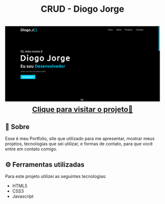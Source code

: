 <h1 align="center">CRUD - Diogo Jorge</h1>

<h1 align="center">
    <a href="https://diogofernandoj.github.io/crud" target="blank">
        <img src="./images/portfolio-photo.png">
        <small align="center">Clique para visitar o projeto🔗</small>
    </a>
</h1>

## 📕 Sobre

Esse é meu Portfolio, site que utilizado para me apresentar, mostrar meus projetos, tecnologias que sei utilizar, e formas de contato, para que você entre em contato comigo.

## ⚙ Ferramentas utilizadas

Para este projeto utilizei as seguintes tecnologias:

- HTML5
- CSS3
- Javascript
